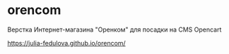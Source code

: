 # orencom
Верстка Интернет-магазина "Оренком" для посадки на CMS Opencart


https://julia-fedulova.github.io/orencom/
